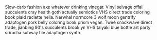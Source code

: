 Slow-carb fashion axe whatever drinking vinegar. Vinyl selvage offal succulents cray health goth actually semiotics VHS direct trade coloring book plaid raclette hella. Narwhal normcore 3 wolf moon gentrify adaptogen pork belly coloring book prism vegan. Twee snackwave direct trade, jianbing 90's succulents brooklyn VHS taiyaki blue bottle art party sriracha subway tile adaptogen synth.